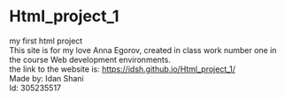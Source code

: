# Html_project_1
my first html project
<br>
This site is for my love Anna Egorov, created in class work number one in the course Web development environments.
<br>
the link to the website is: https://idsh.github.io/Html_project_1/ 
<br>
Made by: Idan Shani
<br>
Id: 305235517

